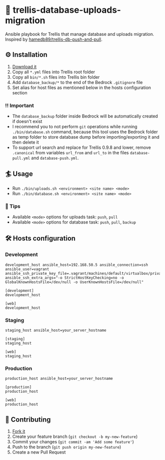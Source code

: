# 🎩 trellis-database-uploads-migration
Ansible playbook for Trellis that manage database and uploads migration. Inspired by [hamedb89/trellis-db-push-and-pull](https://github.com/hamedb89/trellis-db-push-and-pull).

## ⚙️ Installation
1. [Download it](https://github.com/valentinocossar/trellis-database-uploads-migration/archive/master.zip)
2. Copy all `*.yml` files into Trellis root folder
3. Copy all `bin/*.sh` files into Trellis bin folder
4. Add `database_backup/*` to the end of the Bedrock `.gitignore` file
5. Set alias for host files as mentioned below in the hosts configuration section

### ‼️ Important
* The `database_backup` folder inside Bedrock will be automatically created if doesn't exist
* I recommend you to not perform `git` operations while running `./bin/database.sh` command, because this tool uses the Bedrock folder as temp folder to store database dump before importing/exporting it and then delete it
* To support url search and replace for Trellis 0.9.8 and lower, remove `.canonical` from variables `url_from` and `url_to` in the files `database-pull.yml` and `database-push.yml`.

## 🏄 Usage
* Run `./bin/uploads.sh <environment> <site name> <mode>`
* Run `./bin/database.sh <environment> <site name> <mode>`

### 📌 Tips
* Available `<mode>` options for uploads task: `push`, `pull`
* Available `<mode>` options for database task: `push`, `pull`, `backup`

## 🛠 Hosts configuration
### Development
```
development_host ansible_host=192.168.50.5 ansible_connection=ssh ansible_user=vagrant ansible_ssh_private_key_file=.vagrant/machines/default/virtualbox/private_key ansible_ssh_extra_args="-o StrictHostKeyChecking=no -o GlobalKnownHostsFile=/dev/null -o UserKnownHostsFile=/dev/null"

[development]
development_host

[web]
development_host
```

### Staging
```
staging_host ansible_host=your_server_hostname

[staging]
staging_host

[web]
staging_host
```

### Production
```
production_host ansible_host=your_server_hostname

[production]
production_host

[web]
production_host
```

## 🤝 Contributing

1. [Fork it](https://github.com/valentinocossar/trellis-database-uploads-migration/fork)
2. Create your feature branch (`git checkout -b my-new-feature`)
3. Commit your changes (`git commit -am 'Add some feature'`)
4. Push to the branch (`git push origin my-new-feature`)
5. Create a new Pull Request
